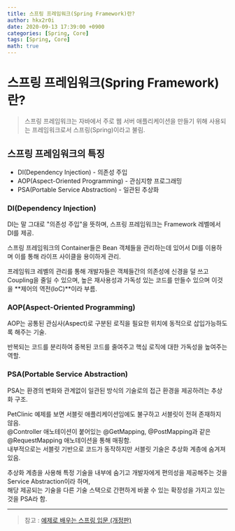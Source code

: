 ```yaml
---
title: 스프링 프레임워크(Spring Framework)란?
author: hkx2r0i
date: 2020-09-13 17:39:00 +0900
categories: [Spring, Core]
tags: [Spring, Core]
math: true
---
```


# 스프링 프레임워크(Spring Framework)란?

> 스프링 프레임워크는 자바에서 주로 웹 서버 애플리케이션을 만들기 위해 사용되는 프레임워크로서 스프링(Spring)이라고 불림.

## 스프링 프레임워크의 특징

- DI(Dependency Injection) - 의존성 주입
- AOP(Aspect-Oriented Programming) - 관심지향 프로그래밍
- PSA(Portable Service Abstraction) - 일관된 추상화

### DI(Dependency Injection)

DI는 말 그대로 "의존성 주입"을 뜻하며, 스프링 프레임워크는 Framework 레벨에서 DI를 제공.<br />

스프링 프레임워크의 Container들은 Bean 객체들을 관리하는데 있어서 DI를 이용하며 이를 통해 라이프 사이클을 용이하게 관리.<br />

프레임워크 레벨의 관리를 통해 개발자들은 객체들간의 의존성에 신경을 덜 쓰고 Coupling을 줄일 수 있으며, 높은 재사용성과 가독성 있는 코드를 만들수 있으며 이것을 **제어의 역전(IoC)**이라 부름.<br />

### AOP(Aspect-Oriented Programming)

AOP는 공통된 관심사(Aspect)로 구분된 로직을 필요한 위치에 동적으로 삽입가능하도록 해주는 기술.<br />

반복되는 코드를 분리하여 중복된 코드를 줄여주고 핵심 로직에 대한 가독성을 높여주는 역할.<br />

### PSA(Portable Service Abstraction)

PSA는 환경의 변화와 관계없이 일관된 방식의 기술로의 접근 환경을 제공하려는 추상화 구조.<br />

PetClinic 예제를 보면 서블릿 애플리케이션임에도 불구하고 서블릿이 전혀 존재하지 않음.<br />
@Controller 애노테이션이 붙어있는 @GetMapping, @PostMapping과 같은 @RequestMapping 애노테이션을 통해 매핑함.<br />
내부적으로는 서블릿 기반으로 코드가 동작하지만 서블릿 기술은 추상화 계층에 숨겨져 있음.<br />

추상화 계층을 사용해 특정 기술을 내부에 숨기고 개발자에게 편의성을 제공해주는 것을 Service Abstraction이라 하며,<br />
해당 제공되는 기술을 다른 기술 스택으로 간편하게 바꿀 수 있는 확장성을 가지고 있는것을 PSA라 함.<br />

---
> 참고 : [예제로 배우는 스프링 입문 (개정판)](https://www.inflearn.com/course/spring_revised_edition#)